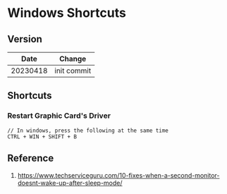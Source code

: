 # Windows Shortcuts

## Version
| Date | Change |
|----|----|
| 20230418 | init commit |

## Shortcuts

### Restart Graphic Card's Driver
    // In windows, press the following at the same time
    CTRL + WIN + SHIFT + B
    
## Reference

1. https://www.techserviceguru.com/10-fixes-when-a-second-monitor-doesnt-wake-up-after-sleep-mode/
